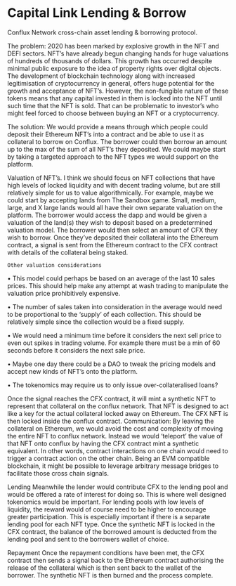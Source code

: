 
# Capital Link Lending & Borrow
Conflux Network cross-chain asset lending & borrowing protocol.

The problem: 2020 has been marked by explosive growth in the NFT and DEFI sectors. NFT’s have already begun changing hands for huge valuations of hundreds of thousands of dollars. This growth has occurred despite minimal public exposure to the idea of property rights over digital objects. The development of blockchain technology along with increased legitimisation of cryptocurrency in general, offers huge potential for the growth and acceptance of NFT’s. However, the non-fungible nature of these tokens means that any capital invested in them is locked into the NFT until such time that the NFT is sold. That can be problematic to investor’s who might feel forced to choose between buying an NFT or a cryptocurrency.

The solution: We would provide a means through which people could deposit their Ethereum NFT’s into a contract and be able to use it as collateral to borrow on Conflux. The borrower could then borrow an amount up to the max of the sum of all NFT’s they deposited. We could maybe start by taking a targeted approach to the NFT types we would support on the platform. 

Valuation of NFT’s.
I think we should focus on NFT collections that have high levels of locked liquidity and with decent trading volume, but are still relatively simple for us to value algorithmically. For example, maybe we could start by accepting lands from The Sandbox game. Small, medium, large, and X large lands would all have their own separate valuation on the platform. The borrower would access the dapp and would be given a valuation of the land(s) they wish to deposit based on a predetermined valuation model. The borrower would then select an amount of CFX they wish to borrow. Once they’ve deposited their collateral into the Ethereum contract, a signal is sent from the Ethereum contract to the CFX contract with details of the collateral being staked. 

	Other valuation considerations
•	This model could perhaps be based on an average of the last 10 sales prices. This should help make any attempt at wash trading to manipulate the valuation price prohibitively expensive.

•	The number of sales taken into consideration in the average would need to be proportional to the ‘supply’ of each collection. This should be relatively simple since the collection would be a fixed supply.

•	We would need a minimum time before it considers the next sell price to even out spikes in trading volume. For example there must be a min of 60 seconds before it considers the next sale price.

•	Maybe one day there could be a DAO to tweak the pricing models and accept new kinds of NFT’s onto the platform.

•	The tokenomics may require us to only issue over-collateralised loans?

Once the signal reaches the CFX contract, it will mint a synthetic NFT to represent that collateral on the conflux network. That NFT is designed to act like a key for the actual collateral locked away on Ethereum. The CFX NFT is then locked inside the conflux contract. 
Communication:
By leaving the collateral on Ethereum, we would avoid the cost and complexity of moving the entire NFT to conflux network. Instead we would ‘teleport’ the value of that NFT onto conflux by having the CFX contract mint a synthetic equivalent. In other words, contract interactions on one chain would need to trigger a contract action on the other chain. Being an EVM compatible blockchain, it might be possible to leverage arbitrary message bridges to facilitate those cross chain signals.

Lending
Meanwhile the lender would contribute CFX to the lending pool and would be offered a rate of interest for doing so. This is where well designed tokenomics would be important. For lending pools with low levels of liquidity, the reward would of course need to be higher to encourage greater participation. This is especially important if there is a separate lending pool for each NFT type. Once the synthetic NFT is locked in the CFX contract, the balance of the borrowed amount is deducted from the lending pool and sent to the borrowers wallet of choice. 

Repayment
Once the repayment conditions have been met, the CFX contract then sends a signal back to the Ethereum contract authorising the release of the collateral which is then sent back to the wallet of the borrower. The synthetic NFT is then burned and the process complete.


 
